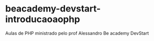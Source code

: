 # beacademy-devstart-introducaoaophp

Aulas de PHP ministrado pelo prof Alessandro
Be academy
DevStart
